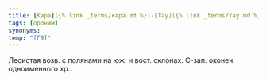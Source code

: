 ```yaml
---
title: [Кара]({% link _terms/кара.md %})-[Тау]({% link _terms/тау.md %}) I
tags: [ороним]
synonyms:
temp: "[Г9]"
---
```


Лесистая возв. с полянами на юж. и вост. склонах. С-зап. оконеч. одноименного
хр..
